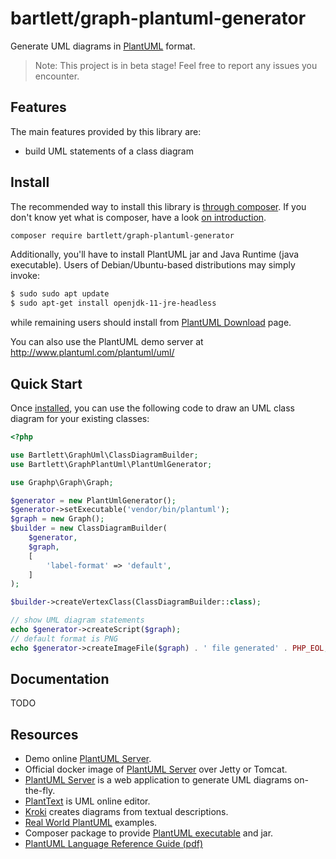 # bartlett/graph-plantuml-generator

Generate UML diagrams in [PlantUML](https://plantuml.com/) format.

> Note: This project is in beta stage! Feel free to report any issues you encounter.

## Features

The main features provided by this library are:

* build UML statements of a class diagram

## Install

The recommended way to install this library is [through composer](http://getcomposer.org).
If you don't know yet what is composer, have a look [on introduction](http://getcomposer.org/doc/00-intro.md).

```bash
composer require bartlett/graph-plantuml-generator
```

Additionally, you'll have to install PlantUML jar and Java Runtime (java executable).
Users of Debian/Ubuntu-based distributions may simply invoke:

```bash
$ sudo sudo apt update
$ sudo apt-get install openjdk-11-jre-headless
```

while remaining users should install from [PlantUML Download](https://plantuml.com/fr/download) page.

You can also use the PlantUML demo server at http://www.plantuml.com/plantuml/uml/

## Quick Start

Once [installed](#install), you can use the following code to draw an UML class
diagram for your existing classes:

```php
<?php

use Bartlett\GraphUml\ClassDiagramBuilder;
use Bartlett\GraphPlantUml\PlantUmlGenerator;

use Graphp\Graph\Graph;

$generator = new PlantUmlGenerator();
$generator->setExecutable('vendor/bin/plantuml');
$graph = new Graph();
$builder = new ClassDiagramBuilder(
    $generator,
    $graph,
    [
        'label-format' => 'default',
    ]
);

$builder->createVertexClass(ClassDiagramBuilder::class);

// show UML diagram statements
echo $generator->createScript($graph);
// default format is PNG
echo $generator->createImageFile($graph) . ' file generated' . PHP_EOL;
```

## Documentation

TODO

## Resources

* Demo online [PlantUML Server](http://www.plantuml.com/plantuml/uml/).
* Official docker image of [PlantUML Server](https://hub.docker.com/r/plantuml/plantuml-server/) over Jetty or Tomcat.
* [PlantUML Server](https://github.com/plantuml/plantuml-server) is a web application to generate UML diagrams on-the-fly.
* [PlantText](https://www.planttext.com/) is UML online editor.
* [Kroki](https://github.com/yuzutech/kroki) creates diagrams from textual descriptions.
* [Real World PlantUML](https://real-world-plantuml.com/) examples.
* Composer package to provide [PlantUML executable](https://github.com/Jawira/plantuml) and jar.
* [PlantUML Language Reference Guide (pdf)](http://plantuml.com/PlantUML_Language_Reference_Guide.pdf)
